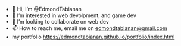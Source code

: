 - 👋 Hi, I’m @EdmondTabianan
- 👀 I’m interested in web devolpment, and game dev
- 💞️ I’m looking to collaborate on web dev
- 📫 How to reach me, email me on edmondtabianan@gmail.com
- my portfolio https://edmondtabianan.github.io/portfolio/index.html

